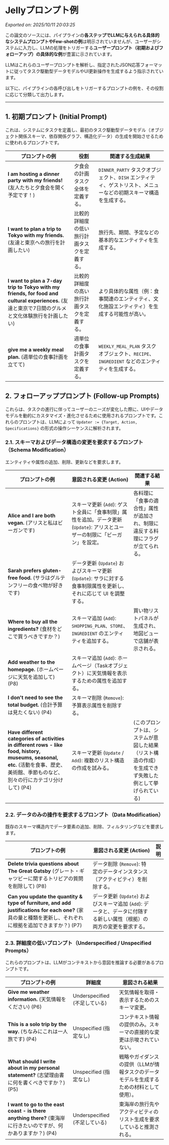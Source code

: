 # Jellyプロンプト例

*Exported on: 2025/10/11 20:03:25*

この論文のソースには、パイプラインの**各ステップでLLMに与えられる具体的なシステムプロンプトやFew-shotの例**は明示されていませんが、ユーザーがシステムに入力し、LLMの処理をトリガーする**ユーザープロンプト（初期およびフォローアップ）の具体的な例**が豊富に示されています。

LLMはこれらのユーザープロンプトを解析し、指定されたJSON応答フォーマットに従ってタスク駆動型データモデルやUI更新操作を生成するよう指示されています。

以下に、パイプラインの各呼び出しをトリガーするプロンプトの例を、その役割に応じて分類して出力します。

---

## 1. 初期プロンプト (Initial Prompt)

これは、システムにタスクを定義し、最初のタスク駆動型データモデル（オブジェクト関係スキーマ、依存関係グラフ、構造化データ）の生成を開始させるために使われるプロンプトです。

| プロンプトの例 | 役割 | 関連する生成結果 |
|---|---|---|
| **I am hosting a dinner party with my friends!** (友人たちと夕食会を開く予定です！) | 夕食会の計画タスク全体を定義する。 | `DINNER_PARTY` タスクオブジェクト、`DISH` エンティティ、ゲストリスト、メニューなどの初期スキーマ構造を生成する。 |
| **I want to plan a trip to Tokyo with my friends.** (友達と東京への旅行を計画したい) | 比較的詳細度の低い旅行計画タスクを定義する。 | 旅行先、期間、予定などの基本的なエンティティを生成する。 |
| **I want to plan a 7-day trip to Tokyo with my friends, for food and cultural experiences.** (友達と東京で7日間のグルメと文化体験旅行を計画したい) | 比較的詳細度の高い旅行計画タスクを定義する。 | より具体的な属性（例：食事関連のエンティティ、文化施設エンティティ）を生成する可能性が高い。 |
| **give me a weekly meal plan.** (週単位の食事計画を立てて) | 週単位の食事計画タスクを定義する。 | `WEEKLY_MEAL_PLAN` タスクオブジェクト、`RECIPE`、`INGREDIENT` などのエンティティを生成する。 |

## 2. フォローアッププロンプト (Follow-up Prompts)

これらは、タスクの進行に伴ってユーザーのニーズが変化した際に、UIやデータモデルを動的にカスタマイズ・進化させるために使用されるプロンプトです。これらのプロンプトは、LLMによって `Updater := {Target, Action, Specifications}` の形式の操作シーケンスに解析されます。

### 2.1. スキーマおよびデータ構造の変更を要求するプロンプト（Schema Modification）

エンティティや属性の追加、削除、更新などを要求します。

| プロンプトの例 | 意図される変更 (Action) | 関連する結果 |
|---|---|---|
| **Alice and I are both vegan.** (アリスと私はビーガンです) | スキーマ更新 (`Add`): ゲスト全員に「食事制限」属性を追加。データ更新 (`Update`): アリスとユーザーの制限に「ビーガン」を設定。 | 各料理に「食事の適合性」属性が追加され、制限に違反する料理にフラグが立てられる。 |
| **Sarah prefers gluten-free food.** (サラはグルテンフリーの食べ物が好きです) | データ更新 (`Update`) およびスキーマ更新 (`Update`): サラに対する食事制限属性を更新し、それに応じて UI を調整する。 |  |
| **Where to buy all the ingredients?** (食材をどこで買うべきですか？) | スキーマ追加 (`Add`): `SHOPPING_PLAN`、`STORE`、`INGREDIENT` のエンティティを追加する。 | 買い物リストパネルが生成され、地図ビューで店舗が表示される。 |
| **Add weather to the homepage.** (ホームページに天気を追加して) (P8) | スキーマ追加 (`Add`): ホームページ（Taskオブジェクト）に天気情報を表示するための属性を追加する。 |  |
| **I don't need to see the total budget.** (合計予算は見たくない) (P4) | スキーマ削除 (`Remove`): 予算表示属性を削除する。 |  |
| **Have different categories of activities in different rows - like food, history, museums, seasonal, etc.** (活動を食事、歴史、美術館、季節ものなど、別々の行にカテゴリ分けして) (P4) | スキーマ更新 (`Update` / `Add`): 複数のリスト構造の作成を試みる。 | (このプロンプトは、システムが意図した結果（リスト構造の作成）を生成できず失敗した例として挙げられている) |

### 2.2. データのみの操作を要求するプロンプト（Data Modification）

既存のスキーマ構造内でデータ要素の追加、削除、フィルタリングなどを要求します。

| プロンプトの例 | 意図される変更 (Action) | 説明 |
|---|---|---|
| **Delete trivia questions about The Great Gatsby** (グレート・ギャツビーに関するトリビアの質問を削除して) (P8) | データ削除 (`Remove`): 特定のデータインスタンス（アクティビティ）を削除する。 |  |
| **Can you update the quantity & type of furniture, and add justifications for each one?** (家具の量と種類を更新し、それぞれに根拠を追加できますか？) (P7) | データ更新 (`Update`) およびスキーマ追加 (`Add`): データと、データに付随する新しい属性（根拠）の両方の変更を要求する。 |  |

### 2.3. 詳細度の低いプロンプト（Underspecified / Unspecified Prompts）

これらのプロンプトは、LLMがコンテキストから意図を推論する必要があるプロンプトです。

| プロンプトの例 | 詳細度 | 意図される結果 |
|---|---|---|
| **Give me weather information.** (天気情報をください) (P6) | Underspecified (不足している) | 天気情報を取得・表示するためのスキーマ変更。 |
| **This is a solo trip by the way.** (ちなみにこれは一人旅です) (P4) | Unspecified (指定なし) | コンテキスト情報の提供のみ。スキーマの直接的な変更は示唆されていない。 |
| **What should I write about in my personal statement?** (志望理由書に何を書くべきですか？) (P5) | Unspecified (指定なし) | 戦略やガイダンスの提供（LLMが情報タスクのデータモデルを生成するための材料として使用）。 |
| **I want to go to the east coast - is there anything there?** (東海岸に行きたいのですが、何かありますか？) (P4) | Underspecified (不足している) | 東海岸の旅行先やアクティビティのリスト生成を要求していると推測される。 |

